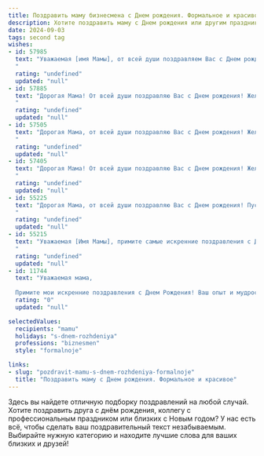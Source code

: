 ```yaml
---
title: Поздравить маму бизнесмена c Днем рождения. Формальное и красивое
description: Хотите поздравить маму c Днем рождения или другим праздником? Наш ИИ создаст незабываемое поздравление, а вы обязательно выделитесь среди других.  
date: 2024-09-03
tags: second tag
wishes:
- id: 57985
  text: "Уважаемая [имя Мамы], от всей души поздравляем Вас с Днем рождения! Желаем Вам крепкого здоровья, успехов в Вашем нелегком, но благородном деле бизнесмена, процветания Вашему бизнесу и неизменного семейного счастья. Пусть каждый день приносит новые возможности, а Ваша жизнь будет наполнена радостью и благополучием.
  "
  rating: "undefined"
  updated: "null"
- id: 57885
  text: "Дорогая Мама! От всей души поздравляю Вас с Днем рождения! Желаю Вам крепкого здоровья, благополучия, процветания в Вашем бизнесе и исполнения всех Ваших желаний. Пусть каждый день приносит Вам радость, успех и удовлетворение.
  "
  rating: "undefined"
  updated: "null"
- id: 57505
  text: "Дорогая Мама, от всей души поздравляю Вас с Днем рождения! Желаю Вам крепкого здоровья, процветания в бизнесе, успехов в реализации всех Ваших планов и  неиссякаемой энергии для новых свершений. Пусть каждый день приносит Вам радость, а  жизнь будет наполнена теплом, любовью и  благополучием!
  "
  rating: "undefined"
  updated: "null"
- id: 57405
  text: "Дорогая Мама! От всей души поздравляю Вас с Днем рождения! Желаю Вам крепкого здоровья, неиссякаемой энергии, процветания в бизнесе и  счастья в личной жизни. Пусть все Ваши начинания будут успешными, а мечты – реальностью!
  "
  rating: "undefined"
  updated: "null"
- id: 55225
  text: "Дорогая Мама, от всей души поздравляю Вас с Днем рождения! Пусть Ваша деловая хватка и талант бизнесмена продолжают приносить Вам успех и удовлетворение. Желаю Вам крепкого здоровья, благополучия и исполнения всех Ваших желаний!
  "
  rating: "undefined"
  updated: "null"
- id: 55215
  text: "Уважаемая [Имя Мамы], примите самые искренние поздравления с Днем рождения! Желаем Вам крепкого здоровья, процветания в бизнесе и неизменного оптимизма. Пусть каждый день приносит новые успехи и яркие моменты!
  "
  rating: "undefined"
  updated: "null"
- id: 11744
  text: "Уважаемая мама,
  
  Примите мои искренние поздравления с Днем Рождения! Ваш опыт и мудрость в бизнесе всегда являются для меня источником вдохновения и уверенности. Желаю Вам процветания в делах, здоровья и счастья в личной жизни. Пусть каждый день приносит Вам новые успехи и радостные моменты. С глубоким уважением и любовью."
  rating: "0"
  updated: "null"

selectedValues:
  recipients: "mamu"
  holidays: "s-dnem-rozhdeniya"
  professions: "biznesmen"
  style: "formalnoje"

links:
- slug: "pozdravit-mamu-s-dnem-rozhdeniya-formalnoje"
  title: "Поздравить маму c Днем рождения. Формальное и красивое"
---
```


Здесь вы найдете отличную подборку поздравлений на любой случай. 
Хотите поздравить друга с днём рождения, коллегу с профессиональным праздником или близких с Новым годом? У нас есть всё, чтобы сделать ваш поздравительный текст незабываемым. Выбирайте нужную категорию и находите лучшие слова для ваших близких и друзей!
